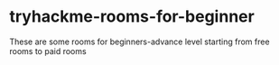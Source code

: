 # tryhackme-rooms-for-beginner
These are some rooms for beginners-advance level starting from free rooms to paid rooms 
